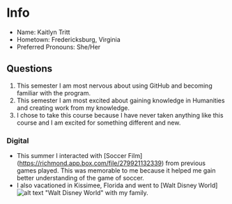 # Info
* Name: Kaitlyn Tritt
* Hometown: Fredericksburg, Virginia
* Preferred Pronouns: She/Her

## Questions
1. This semester I am most nervous about using GitHub and becoming familiar with the program.
2. This semester I am most excited about gaining knowledge in Humanities and creating work from my knowledge. 
3. I chose to take this course because I have never taken anything like this course and I am excited for something different and new. 

### Digital 
* This summer I interacted with [Soccer Film] (https://richmond.app.box.com/file/279921132339)  from previous games played. This was memorable to me because it helped me gain better understanding of the game of soccer.
* I also vacationed in Kissimee, Florida and went to [Walt Disney World] ![alt text](http://time.com/money/4749180/walt-disney-world-tickets-prices-cost/) "Walt Disney World"
 with my family. 
